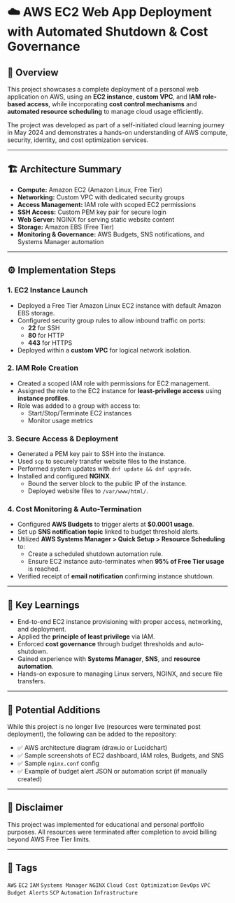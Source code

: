 # ☁️ AWS EC2 Web App Deployment with Automated Shutdown & Cost Governance

## 📌 Overview

This project showcases a complete deployment of a personal web application on AWS, using an **EC2 instance**, **custom VPC**, and **IAM role-based access**, while incorporating **cost control mechanisms** and **automated resource scheduling** to manage cloud usage efficiently.

The project was developed as part of a self-initiated cloud learning journey in May 2024 and demonstrates a hands-on understanding of AWS compute, security, identity, and cost optimization services.

---

## 🏗️ Architecture Summary

- **Compute:** Amazon EC2 (Amazon Linux, Free Tier)
- **Networking:** Custom VPC with dedicated security groups
- **Access Management:** IAM role with scoped EC2 permissions
- **SSH Access:** Custom PEM key pair for secure login
- **Web Server:** NGINX for serving static website content
- **Storage:** Amazon EBS (Free Tier)
- **Monitoring & Governance:** AWS Budgets, SNS notifications, and Systems Manager automation

---

## ⚙️ Implementation Steps

### 1. EC2 Instance Launch
- Deployed a Free Tier Amazon Linux EC2 instance with default Amazon EBS storage.
- Configured security group rules to allow inbound traffic on ports:
  - **22** for SSH
  - **80** for HTTP
  - **443** for HTTPS
- Deployed within a **custom VPC** for logical network isolation.

### 2. IAM Role Creation
- Created a scoped IAM role with permissions for EC2 management.
- Assigned the role to the EC2 instance for **least-privilege access** using **instance profiles**.
- Role was added to a group with access to:
  - Start/Stop/Terminate EC2 instances
  - Monitor usage metrics

### 3. Secure Access & Deployment
- Generated a PEM key pair to SSH into the instance.
- Used `scp` to securely transfer website files to the instance.
- Performed system updates with `dnf update && dnf upgrade`.
- Installed and configured **NGINX**.
  - Bound the server block to the public IP of the instance.
  - Deployed website files to `/var/www/html/`.

### 4. Cost Monitoring & Auto-Termination
- Configured **AWS Budgets** to trigger alerts at **$0.0001 usage**.
- Set up **SNS notification topic** linked to budget threshold alerts.
- Utilized **AWS Systems Manager > Quick Setup > Resource Scheduling** to:
  - Create a scheduled shutdown automation rule.
  - Ensure EC2 instance auto-terminates when **95% of Free Tier usage** is reached.
- Verified receipt of **email notification** confirming instance shutdown.

---

## 🧠 Key Learnings

- End-to-end EC2 instance provisioning with proper access, networking, and deployment.
- Applied the **principle of least privilege** via IAM.
- Enforced **cost governance** through budget thresholds and auto-shutdown.
- Gained experience with **Systems Manager**, **SNS**, and **resource automation**.
- Hands-on exposure to managing Linux servers, NGINX, and secure file transfers.

---

## 📸 Potential Additions

While this project is no longer live (resources were terminated post deployment), the following can be added to the repository:

- ✅ AWS architecture diagram (draw.io or Lucidchart)
- ✅ Sample screenshots of EC2 dashboard, IAM roles, Budgets, and SNS
- ✅ Sample `nginx.conf` config
- ✅ Example of budget alert JSON or automation script (if manually created)

---

## 🧾 Disclaimer

This project was implemented for educational and personal portfolio purposes. All resources were terminated after completion to avoid billing beyond AWS Free Tier limits.

---

## 📌 Tags

`AWS` `EC2` `IAM` `Systems Manager` `NGINX` `Cloud Cost Optimization` `DevOps` `VPC` `Budget Alerts` `SCP` `Automation` `Infrastructure`
